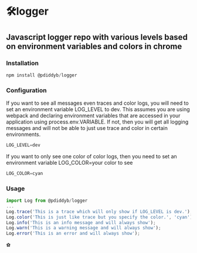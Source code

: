 # :hammer_and_wrench:logger

## Javascript logger repo with various levels based on environment variables and colors in chrome

### Installation

```javascript
npm install @pdiddyb/logger
```

### Configuration

If you want to see all messages even traces and color logs, you will need to set an environment variable LOG_LEVEL to dev.  This assumes you are using webpack and declaring environment variables that are accessed in your application using process.env.VARIABLE.  If not, then you will get all logging messages and will not be able to just use trace and color in certain environments.

```javascript
LOG_LEVEL=dev
```

If you want to only see one color of color logs, then you need to set an environment variable LOG_COLOR=your color to see

```javascript
LOG_COLOR=cyan
```

### Usage

```javascript
import Log from @pdiddyb/logger
...
Log.trace('This is a trace which will only show if LOG_LEVEL is dev.');
Log.color('This is just like trace but you specify the color.', 'cyan');
Log.info('This is an info message and will always show');
Log.warn('This is a warning message and will always show');
Log.error('This is an error and will always show');
```

:soccer:
